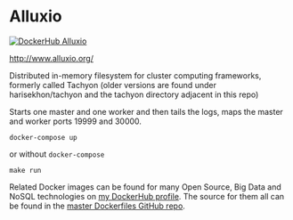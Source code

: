 # Alluxio

[![DockerHub Alluxio](https://img.shields.io/badge/DockerHub-harisekhon%2Falluxio-blue)](https://hub.docker.com/repository/docker/harisekhon/alluxio)

http://www.alluxio.org/

Distributed in-memory filesystem for cluster computing frameworks, formerly called Tachyon (older versions are found under harisekhon/tachyon and the tachyon directory adjacent in this repo)

Starts one master and one worker and then tails the logs, maps the master and worker ports 19999 and 30000.

```
docker-compose up
```

or without `docker-compose`

```
make run
```

Related Docker images can be found for many Open Source, Big Data and NoSQL technologies on [my DockerHub profile](https://hub.docker.com/r/harisekhon). The source for them all can be found in the [master Dockerfiles GitHub repo](https://github.com/HariSekhon/Dockerfiles/).
